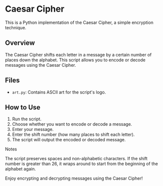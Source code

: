 # Caesar Cipher

This is a Python implementation of the Caesar Cipher, a simple encryption technique.

## Overview

The Caesar Cipher shifts each letter in a message by a certain number of places down the alphabet. This script allows you to encode or decode messages using the Caesar Cipher.

## Files

- `art.py`: Contains ASCII art for the script's logo.

## How to Use

1. Run the script.
2. Choose whether you want to encode or decode a message.
3. Enter your message.
4. Enter the shift number (how many places to shift each letter).
5. The script will output the encoded or decoded message.

Notes

The script preserves spaces and non-alphabetic characters.
If the shift number is greater than 26, it wraps around to start from the beginning of the alphabet again.

Enjoy encrypting and decrypting messages using the Caesar Cipher!

